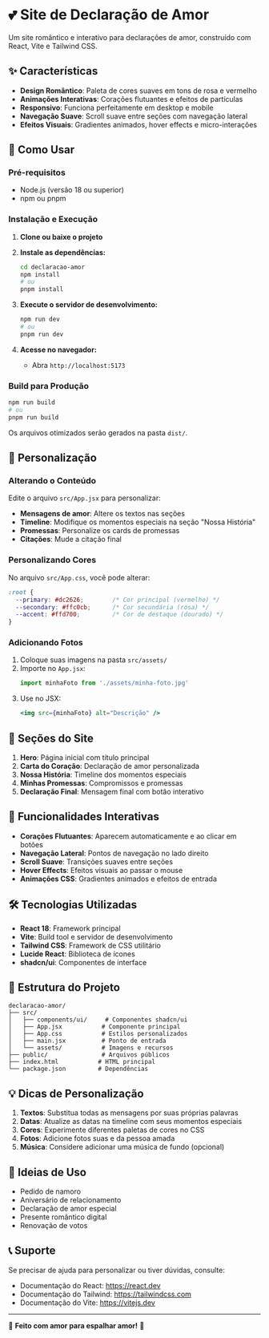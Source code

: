 # 💕 Site de Declaração de Amor

Um site romântico e interativo para declarações de amor, construído com React, Vite e Tailwind CSS.

## ✨ Características

- **Design Romântico**: Paleta de cores suaves em tons de rosa e vermelho
- **Animações Interativas**: Corações flutuantes e efeitos de partículas
- **Responsivo**: Funciona perfeitamente em desktop e mobile
- **Navegação Suave**: Scroll suave entre seções com navegação lateral
- **Efeitos Visuais**: Gradientes animados, hover effects e micro-interações

## 🚀 Como Usar

### Pré-requisitos
- Node.js (versão 18 ou superior)
- npm ou pnpm

### Instalação e Execução

1. **Clone ou baixe o projeto**
2. **Instale as dependências:**
   ```bash
   cd declaracao-amor
   npm install
   # ou
   pnpm install
   ```

3. **Execute o servidor de desenvolvimento:**
   ```bash
   npm run dev
   # ou
   pnpm run dev
   ```

4. **Acesse no navegador:**
   - Abra `http://localhost:5173`

### Build para Produção

```bash
npm run build
# ou
pnpm run build
```

Os arquivos otimizados serão gerados na pasta `dist/`.

## 🎨 Personalização

### Alterando o Conteúdo

Edite o arquivo `src/App.jsx` para personalizar:

- **Mensagens de amor**: Altere os textos nas seções
- **Timeline**: Modifique os momentos especiais na seção "Nossa História"
- **Promessas**: Personalize os cards de promessas
- **Citações**: Mude a citação final

### Personalizando Cores

No arquivo `src/App.css`, você pode alterar:

```css
:root {
  --primary: #dc2626;        /* Cor principal (vermelho) */
  --secondary: #ffc0cb;      /* Cor secundária (rosa) */
  --accent: #ffd700;         /* Cor de destaque (dourado) */
}
```

### Adicionando Fotos

1. Coloque suas imagens na pasta `src/assets/`
2. Importe no `App.jsx`:
   ```jsx
   import minhaFoto from './assets/minha-foto.jpg'
   ```
3. Use no JSX:
   ```jsx
   <img src={minhaFoto} alt="Descrição" />
   ```

## 📱 Seções do Site

1. **Hero**: Página inicial com título principal
2. **Carta do Coração**: Declaração de amor personalizada
3. **Nossa História**: Timeline dos momentos especiais
4. **Minhas Promessas**: Compromissos e promessas
5. **Declaração Final**: Mensagem final com botão interativo

## 🎯 Funcionalidades Interativas

- **Corações Flutuantes**: Aparecem automaticamente e ao clicar em botões
- **Navegação Lateral**: Pontos de navegação no lado direito
- **Scroll Suave**: Transições suaves entre seções
- **Hover Effects**: Efeitos visuais ao passar o mouse
- **Animações CSS**: Gradientes animados e efeitos de entrada

## 🛠️ Tecnologias Utilizadas

- **React 18**: Framework principal
- **Vite**: Build tool e servidor de desenvolvimento
- **Tailwind CSS**: Framework de CSS utilitário
- **Lucide React**: Biblioteca de ícones
- **shadcn/ui**: Componentes de interface

## 📝 Estrutura do Projeto

```
declaracao-amor/
├── src/
│   ├── components/ui/     # Componentes shadcn/ui
│   ├── App.jsx           # Componente principal
│   ├── App.css           # Estilos personalizados
│   ├── main.jsx          # Ponto de entrada
│   └── assets/           # Imagens e recursos
├── public/               # Arquivos públicos
├── index.html           # HTML principal
└── package.json         # Dependências
```

## 💡 Dicas de Personalização

1. **Textos**: Substitua todas as mensagens por suas próprias palavras
2. **Datas**: Atualize as datas na timeline com seus momentos especiais
3. **Cores**: Experimente diferentes paletas de cores no CSS
4. **Fotos**: Adicione fotos suas e da pessoa amada
5. **Música**: Considere adicionar uma música de fundo (opcional)

## 🎁 Ideias de Uso

- Pedido de namoro
- Aniversário de relacionamento
- Declaração de amor especial
- Presente romântico digital
- Renovação de votos

## 📞 Suporte

Se precisar de ajuda para personalizar ou tiver dúvidas, consulte:
- Documentação do React: https://react.dev
- Documentação do Tailwind: https://tailwindcss.com
- Documentação do Vite: https://vitejs.dev

---

💖 **Feito com amor para espalhar amor!** 💖

